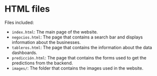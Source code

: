 # HTML files

Files included:

- `index.html`: The main page of the website.
- `negocios.html`: The page that contains a search bar and displays information about the businesses.
- `tableros.html`: The page that contains the information about the data dashboards.
- `predicción.html`: The page that contains the forms used to get the predictions from the backend.
- `images/`: The folder that contains the images used in the website.